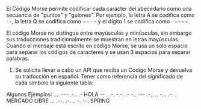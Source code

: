 El Código Morse permite codificar cada caracter del abecedario como una secuencia de
"puntos" y "guiones". Por ejemplo, la letra A se codifica como · -, la letra Q se codifica como
−− · - y el dígito 1 se codifica como · −−−−.

El código Morse no distingue entre mayúsculas y minúsculas, sin embargo sus traducciones
tradicionalmente se muestran en letras mayúsculas. Cuando el mensaje está escrito en
código Morse, se usa un solo espacio para separar los códigos de caracteres y se usan 3
espacios para separar palabras.


1. Se solicita llevar a cabo un API que reciba un Codigo Morse y devuelva su
traducción en español. Tener como referencia del significado de cada símbolo la
siguiente tabla:

Algunos Ejemplos:
.... --- .-.. .- HOLA
-- . .-. -.-. .- -.. --- .-.. .. -... .-. . MERCADO LIBRE
... .--. .-. .. -. --. SPRING